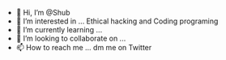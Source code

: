 - 👋 Hi, I’m @Shub
- 👀 I’m interested in ... Ethical hacking and Coding programing
- 🌱 I’m currently learning ...
- 💞️ I’m looking to collaborate on ...
- 📫 How to reach me ... dm me on Twitter

<!---
Daddycoolhub/Daddycoolhub is a ✨ special ✨ repository because its `README.md` (this file) appears on your GitHub profile.
You can click the Preview link to take a look at your changes.
--->
